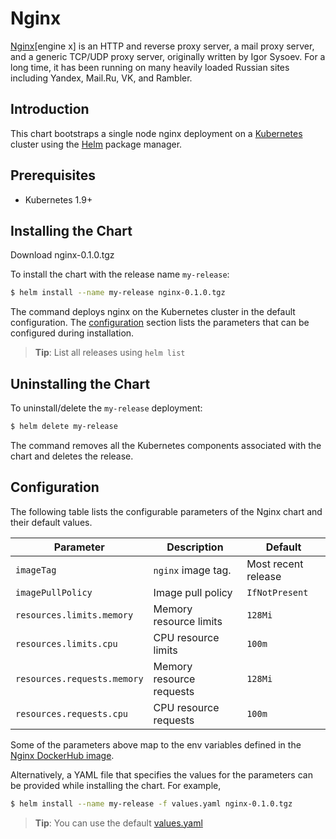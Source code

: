 # Nginx

[Nginx](https://nginx.org/en/)[engine x] is an HTTP and reverse proxy server, a mail proxy server, and a generic TCP/UDP proxy server, originally written by Igor Sysoev. For a long time, it has been running on many heavily loaded Russian sites including Yandex, Mail.Ru, VK, and Rambler.

## Introduction

This chart bootstraps a single node nginx deployment on a [Kubernetes](http://kubernetes.io) cluster using the [Helm](https://helm.sh) package manager.

## Prerequisites

- Kubernetes 1.9+

## Installing the Chart

Download nginx-0.1.0.tgz

To install the chart with the release name `my-release`:

```bash
$ helm install --name my-release nginx-0.1.0.tgz
```

The command deploys nginx on the Kubernetes cluster in the default configuration. The [configuration](#configuration) section lists the parameters that can be configured during installation.

> **Tip**: List all releases using `helm list`

## Uninstalling the Chart

To uninstall/delete the `my-release` deployment:

```bash
$ helm delete my-release
```

The command removes all the Kubernetes components associated with the chart and deletes the release.

## Configuration

The following table lists the configurable parameters of the Nginx chart and their default values.

| Parameter                            | Description                               | Default                                              |
| ------------------------------------ | ----------------------------------------- | ---------------------------------------------------- |
| `imageTag`                           | `nginx` image tag.                        | Most recent release                                  |
| `imagePullPolicy`                    | Image pull policy                         | `IfNotPresent`                                       |
| `resources.limits.memory`                          | Memory resource limits       | `128Mi`                         |
| `resources.limits.cpu`                          | CPU resource limits       | `100m`                         |
| `resources.requests.memory`                          | Memory resource requests       | `128Mi`                         |
| `resources.requests.cpu`                          | CPU resource requests       | `100m`                         |

Some of the parameters above map to the env variables defined in the [Nginx DockerHub image](https://hub.docker.com/_/nginx/).

Alternatively, a YAML file that specifies the values for the parameters can be provided while installing the chart. For example,

```bash
$ helm install --name my-release -f values.yaml nginx-0.1.0.tgz
```

> **Tip**: You can use the default [values.yaml](values.yaml)